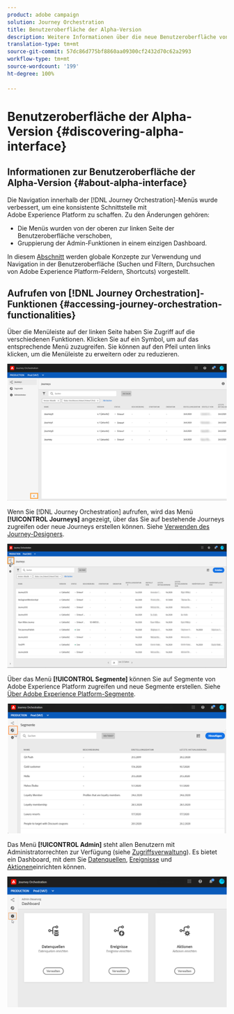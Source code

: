 ```yaml
---
product: adobe campaign
solution: Journey Orchestration
title: Benutzeroberfläche der Alpha-Version
description: Weitere Informationen über die neue Benutzeroberfläche von Journey Orchestration.
translation-type: tm+mt
source-git-commit: 57dc86d775bf8860aa09300cf2432d70c62a2993
workflow-type: tm+mt
source-wordcount: '199'
ht-degree: 100%

---
```



# Benutzeroberfläche der Alpha-Version {#discovering-alpha-interface}

## Informationen zur Benutzeroberfläche der Alpha-Version {#about-alpha-interface}

Die Navigation innerhalb der [!DNL Journey Orchestration]-Menüs wurde verbessert, um eine konsistente Schnittstelle mit Adobe Experience Platform zu schaffen. Zu den Änderungen gehören:

* Die Menüs wurden von der oberen zur linken Seite der Benutzeroberfläche verschoben,
* Gruppierung der Admin-Funktionen in einem einzigen Dashboard.

In diesem [Abschnitt](../about/user-interface.md) werden globale Konzepte zur Verwendung und Navigation in der Benutzeroberfläche (Suchen und Filtern, Durchsuchen von Adobe Experience Platform-Feldern, Shortcuts) vorgestellt.

## Aufrufen von [!DNL Journey Orchestration]-Funktionen {#accessing-journey-orchestration-functionalities}

Über die Menüleiste auf der linken Seite haben Sie Zugriff auf die verschiedenen Funktionen. Klicken Sie auf ein Symbol, um auf das entsprechende Menü zuzugreifen. Sie können auf den Pfeil unten links klicken, um die Menüleiste zu erweitern oder zu reduzieren.

![](../assets/interface-journeys2.png)

Wenn Sie [!DNL Journey Orchestration] aufrufen, wird das Menü **[!UICONTROL Journeys]** angezeigt, über das Sie auf bestehende Journeys zugreifen oder neue Journeys erstellen können. Siehe [Verwenden des Journey-Designers](../building-journeys/using-the-journey-designer.md).

![](../assets/interface-journeys.png)

Über das Menü **[!UICONTROL Segmente]** können Sie auf Segmente von Adobe Experience Platform zugreifen und neue Segmente erstellen. Siehe [Über Adobe Experience Platform-Segmente](../segment/about-segments.md).

![](../assets/interface-segments.png)

Das Menü **[!UICONTROL Admin]** steht allen Benutzern mit Administratorrechten zur Verfügung (siehe [Zugriffsverwaltung](../about/access-management.md)). Es bietet ein Dashboard, mit dem Sie [Datenquellen](../datasource/about-data-sources.md), [Ereignisse](../event/about-events.md) und [Aktionen](../action/action.md)einrichten können.

![](../assets/interface-admin-dashboard.png)

